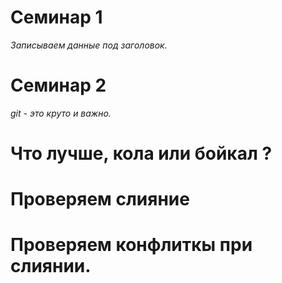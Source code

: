 # Семинар 1
*Записываем данные под заголовок.*
# Семинар 2
*git - это круто и важно.*
# Что лучше, кола или бойкал ?



# Проверяем слияние
# Проверяем конфлиткы при слиянии.
